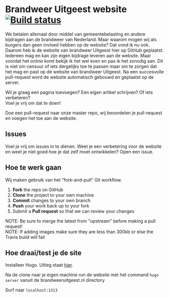 # Brandweer Uitgeest website [![Build status](https://ci.appveyor.com/api/projects/status/pm07f46mspr13fnr?svg=true)](https://ci.appveyor.com/project/SvenKortekaas/brandweeruitgeest-nl)


We betalen allemaal door middel van gemeentebelasting en andere bijdragen aan de brandweer van Nederland. Maar waarom mogen wij als burgers dan geen invloed hebben op de website? Dat vond ik nu ook. Daarom heb ik de website van brandweer Uitgeest hier op GitHub geplaatst. Iedereen mag en kan zijn eigen bijdrage leveren aan de website. Maar voordat het online komt bekijk ik het wel even en pas ik het zonodig aan. Dit is niet om censuur of iets dergelijks toe te passen maar om te zorgen dat het mag en past op de website van brandweer Uitgeest. Na een succesvolle pull-request word de website automatisch gebouwd en geplaatst op de server.  

Wil je graag een pagina toevoegen? Een eigen artikel schrijven? Of iets verbeteren?  
Voel je vrij om dat te doen!  

Doe een pull-request naar onze master repo, wij beoordelen je pull-request en voegen het toe aan de website.  

## Issues

Voel je vrij om issues in te dienen. Weet je een verbetering voor de website en weet je niet goed hoe je dat zelf moet ontwikkelen? Open een issue.  

## Hoe te werk gaan

Wij maken gebruik van het "fork-and-pull" Git workflow.

 1. **Fork** the repo on GitHub
 2. **Clone** the project to your own machine
 3. **Commit** changes to your own branch
 4. **Push** your work back up to your fork
 5. Submit a **Pull request** so that we can review your changes

NOTE: Be sure to merge the latest from "upstream" before making a pull request!  
NOTE: If adding images make sure they are less than 300kb or else the Travis build will fail  

## Hoe draai/test je de site

Installeer Hugo. Uitleg staat [hier](http://gohugo.io/getting-started/installing/).  

Na de clone naar je eigen machine run de website met het command `hugo server` vanuit de brandweeruitgeest.nl directory  

Surf naar `localhost:1313`  